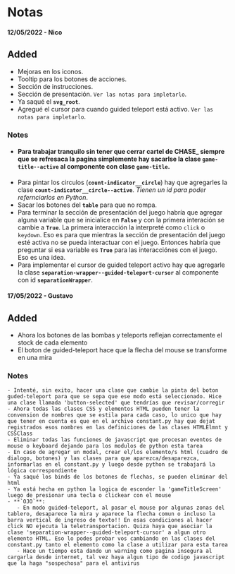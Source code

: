 # Notas

#### 12/05/2022 - Nico
## Added
  - Mejoras en los iconos.
  - Tooltip para los botones de acciones.
  - Sección de instrucciones.
  - Sección de presentación. `Ver las notas para impletarlo`.
  - Ya saqué el **`svg_root`**.
  - Agregué el cursor para cuando guided teleport está activo. `Ver las notas para impletarlo`.


### Notes

  - #### **Para trabajar tranquilo sin tener que cerrar cartel de CHASE_ siempre que se refresaca la pagina simplemente hay sacarlse la clase `game-title--active` al componente con clase `game-title`.** 
  - Para pintar los circulos (**`count-indicator__circle`**) hay que agregarles la clase **`count-indicator__circle--active`**. _Tienen un id para poder refernciarlos en Python_.
  - Sacar los botones del **`table`** para que no rompa.
  - Para terminar la sección de presentación del juego habría que agregar alguna variable que se inicialice en **`False`** y con la primera interación se cambie a **`True`**. La primera interacción la interpreté como `click` o `keydown`. Eso es para que mientras la sección de presentación del juego esté activa no se pueda interactuar con el juego. Entonces habría que preguntar si esa variable es **`True`** para las interacciónes con el juego. Eso es una idea.
  - Para implementar el cursor de guided teleport activo hay que agregarle la clase **`separation-wrapper--guided-teleport-cursor`** al componente con id **`separationWrapper`**.



#### 17/05/2022 - Gustavo
## Added
   - Ahora los botones de las bombas y teleports reflejan correctamente el stock de cada elemento
   - El boton de guided-teleport hace que la flecha del mouse se transforme en una mira

### Notes
    - Intenté, sin exito, hacer una clase que cambie la pinta del boton guded-teleport para que se sepa que ese modo está seleccionado. Hice una clase llamada 'button-selected' que tendrías que revisar/corregir
    - Ahora todas las clases CSS y elementos HTML pueden tener la convension de nombres que se estila para cada caso, lo unico que hay que tener en cuenta es que en el archivo constant.py hay que dejat registrados esos nombres en las definiciones de las clases HTMLElmnt y CSSClass
    - Eliminar todas las funciones de javascript que procesan eventos de mouse o keyboard dejando para los modulos de python esta tarea
    - En caso de agregar un modal, crear el/los elemento/s html (cuadro de dialogo, botones) y las clases para que aparezca/desaparezca, informarlas en el constant.py y luego desde python se trabajará la lógica correspondiente
    - Ya saqué los binds de los botones de flechas, se pueden eliminar del html
    - Ya está hecha en python la logica de esconder la 'gameTitleScreen' luego de presionar una tecla o clickear con el mouse
    - **`OJO`**:
       - En modo guided-teleport, al pasar el mouse por algunas zonas del tablero, desaparece la mira y aparece la flecha comun o incluso la barra vertical de ingreso de texto!! En esas condiciones al hacer click NO ejecuta la teletransportacion. Quiza haya que asociar la clase 'separation-wrapper--guided-teleport-cursor' a algun otro elemento HTML. Eso lo podes probar vos cambiando en las clases del constant.py tanto el elemento como la clase a utilizar para esta tarea
       - Hace un tiempo esta dando un warning como pagina insegura al cargarla desde internet, tal vez haya algun tipo de codigo javascript que la haga "sospechosa" para el antivirus
    
    
    
